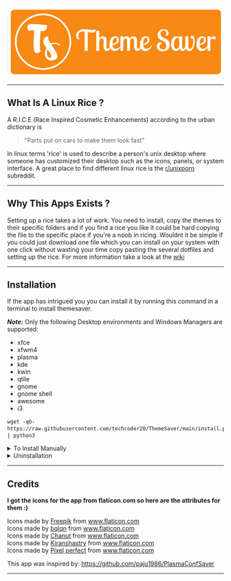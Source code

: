<p align="center">
  <img src="Screenshots/LogoAndText.png">  
</p>


<hr>

## What Is A Linux Rice ?

A R.I.C.E (Race Inspired Cosmetic Enhancements) according to the urban dictionary is 
> "Parts put on cars to make them look fast"

In linux terms 'rice' is used to describe a person's unix desktop where someone has customized their desktop such as the icons, panels, or system interface. A great place to find different linux rice is the [r/unixporn](https://www.reddit.com/r/unixporn) subreddit.

<hr>

## Why This Apps Exists ?

Setting up a rice takes a lot of work. You need to install, copy the themes to their specific folders and if you find a rice you like it could be hard copying the file to the specific place if you're a noob in ricing. Wouldnt it be simple if you could just download one file which you can install on your system with one click without wasting your time copy pasting the several dotfiles and setting up the rice. For more information take a look at the [wiki](https://github.com/techcoder20/themesaver/wiki)

<hr>

## Installation

If the app has intrigued you you can install it by running this command in a terminal to install themesaver.

***Note:*** Only the following Desktop environments and Windows Managers are supported:
- xfce
- xfwm4
- plasma
- kde
- kwin
- qtile
- gnome
- gnome shell
- awesome
- i3

```
wget -qO- https://raw.githubusercontent.com/techcoder20/ThemeSaver/main/install.py | python3
```

<details>
<summary>To Install Manually</summary>
To manually install ThemeSaver:
 
```
sudo git clone https://github.com/techcoer20/themesaver /opt/themesaver
python3 /opt/themesaver/install.py
```
</details>

<details>
<summary>Uninstallation</summary>
If you dont like themesaver for some reason you can uninstall by running this command in a terminal.

```
python3 /opt/themesaver/uninstall.py
```

</details>

<hr>

## Credits

<b>I got the icons for the app from flaticon.com so here are the attributes for them :)</b>

<div>Icons made by <a href="https://www.freepik.com" title="Freepik">Freepik</a> from <a href="https://www.flaticon.com/" title="Flaticon">www.flaticon.com</a></div>
<div>Icons made by <a href="https://www.flaticon.com/authors/bqlqn" title="bqlqn">bqlqn</a> from <a href="https://www.flaticon.com/" title="Flaticon">www.flaticon.com</a></div>
<div>Icons made by <a href="https://www.flaticon.com/authors/chanut" title="Chanut">Chanut</a> from <a href="https://www.flaticon.com/" title="Flaticon">www.flaticon.com</a></div>
<div>Icons made by <a href="https://www.flaticon.com/authors/kiranshastry" title="Kiranshastry">Kiranshastry</a> from <a href="https://www.flaticon.com/" title="Flaticon">www.flaticon.com</a></div>
<div>Icons made by <a href="https://www.flaticon.com/authors/pixel-perfect" title="Pixel perfect">Pixel perfect</a> from <a href="https://www.flaticon.com/" title="Flaticon">www.flaticon.com</a></div>       
   
   
This app was inspired by: https://github.com/paju1986/PlasmaConfSaver

<hr>
